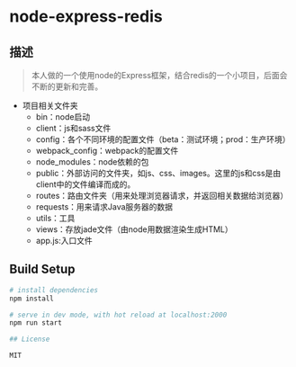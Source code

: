 # node-express-redis

## 描述

> 本人做的一个使用node的Express框架，结合redis的一个小项目，后面会不断的更新和完善。

- 项目相关文件夹
  - bin：node启动
  - client：js和sass文件
  - config：各个不同环境的配置文件（beta：测试环境；prod：生产环境）
  - webpack_config：webpack的配置文件
  - node_modules：node依赖的包
  - public：外部访问的文件夹，如js、css、images。这里的js和css是由client中的文件编译而成的。
  - routes：路由文件夹（用来处理浏览器请求，并返回相关数据给浏览器）
  - requests：用来请求Java服务器的数据
  - utils：工具
  - views：存放jade文件（由node用数据渲染生成HTML）
  - app.js:入口文件

## Build Setup


``` bash
# install dependencies
npm install

# serve in dev mode, with hot reload at localhost:2000
npm run start

## License

MIT
